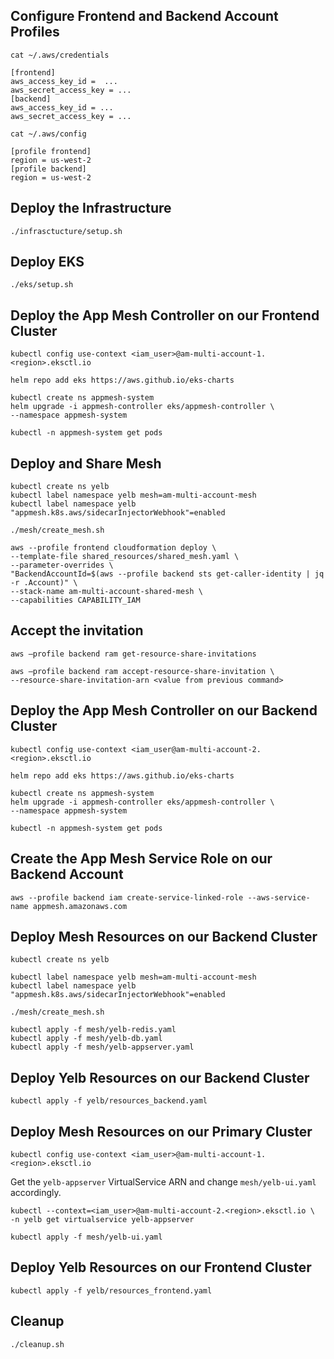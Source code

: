 ## Configure Frontend and Backend Account Profiles

```
cat ~/.aws/credentials

[frontend]
aws_access_key_id =  ...
aws_secret_access_key = ...
[backend]
aws_access_key_id = ...
aws_secret_access_key = ...

cat ~/.aws/config

[profile frontend]
region = us-west-2
[profile backend]
region = us-west-2
```

## Deploy the Infrastructure

```
./infrasctucture/setup.sh
```

## Deploy EKS

```
./eks/setup.sh
```

## Deploy the App Mesh Controller on our Frontend Cluster

```
kubectl config use-context <iam_user>@am-multi-account-1.<region>.eksctl.io
```

```
helm repo add eks https://aws.github.io/eks-charts
```

```
kubectl create ns appmesh-system
helm upgrade -i appmesh-controller eks/appmesh-controller \
--namespace appmesh-system

kubectl -n appmesh-system get pods
```

## Deploy and Share Mesh

```
kubectl create ns yelb
kubectl label namespace yelb mesh=am-multi-account-mesh
kubectl label namespace yelb "appmesh.k8s.aws/sidecarInjectorWebhook"=enabled
```

```
./mesh/create_mesh.sh
```

```
aws --profile frontend cloudformation deploy \
--template-file shared_resources/shared_mesh.yaml \
--parameter-overrides \
"BackendAccountId=$(aws --profile backend sts get-caller-identity | jq -r .Account)" \
--stack-name am-multi-account-shared-mesh \
--capabilities CAPABILITY_IAM
```

## Accept the invitation

```
aws —profile backend ram get-resource-share-invitations 

aws —profile backend ram accept-resource-share-invitation \
--resource-share-invitation-arn <value from previous command>
```

## Deploy the App Mesh Controller on our Backend Cluster

```
kubectl config use-context <iam_user@am-multi-account-2.<region>.eksctl.io
```

```
helm repo add eks https://aws.github.io/eks-charts
```

```
kubectl create ns appmesh-system
helm upgrade -i appmesh-controller eks/appmesh-controller \
--namespace appmesh-system

kubectl -n appmesh-system get pods
```

## Create the App Mesh Service Role on our Backend Account

```
aws --profile backend iam create-service-linked-role --aws-service-name appmesh.amazonaws.com
```

## Deploy Mesh Resources on our Backend Cluster

```
kubectl create ns yelb

kubectl label namespace yelb mesh=am-multi-account-mesh
kubectl label namespace yelb "appmesh.k8s.aws/sidecarInjectorWebhook"=enabled
```

```
./mesh/create_mesh.sh

kubectl apply -f mesh/yelb-redis.yaml
kubectl apply -f mesh/yelb-db.yaml
kubectl apply -f mesh/yelb-appserver.yaml
```

## Deploy Yelb Resources on our Backend Cluster

```
kubectl apply -f yelb/resources_backend.yaml
```

## Deploy Mesh Resources on our Primary Cluster

```
kubectl config use-context <iam_user>@am-multi-account-1.<region>.eksctl.io
```

Get the ```yelb-appserver``` VirtualService ARN and change ```mesh/yelb-ui.yaml``` accordingly. 

```
kubectl --context=<iam_user>@am-multi-account-2.<region>.eksctl.io \
-n yelb get virtualservice yelb-appserver
```

```
kubectl apply -f mesh/yelb-ui.yaml
```

## Deploy Yelb Resources on our Frontend Cluster

```
kubectl apply -f yelb/resources_frontend.yaml
```

## Cleanup

```
./cleanup.sh
```